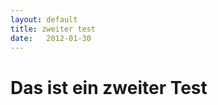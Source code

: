 ```yaml
---
layout: default
title: zweiter test
date:   2012-01-30
---
```


Das ist ein zweiter Test
========================

